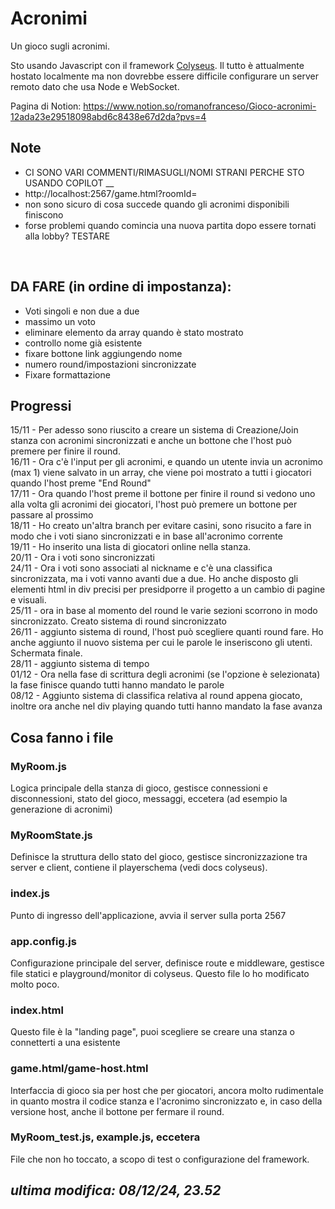 # Acronimi
Un gioco sugli acronimi. 

Sto usando Javascript con il framework [Colyseus](https://colyseus.io/).
Il tutto è attualmente hostato localmente ma non dovrebbe essere difficile configurare un server remoto dato che usa Node e WebSocket.

Pagina di Notion:
https://www.notion.so/romanofranceso/Gioco-acronimi-12ada23e29518098abd6c8438e67d2da?pvs=4

## Note
- CI SONO VARI COMMENTI/RIMASUGLI/NOMI STRANI PERCHE STO USANDO COPILOT __
- http://localhost:2567/game.html?roomId=
- non sono sicuro di cosa succede quando gli acronimi disponibili finiscono
- forse problemi quando comincia una nuova partita dopo essere tornati alla lobby? TESTARE
</br >


## DA FARE (in ordine di impostanza):
- Voti singoli e non due a due
- massimo un voto
- eliminare elemento da array quando è stato mostrato
- controllo nome già esistente
- fixare bottone link aggiungendo nome
- numero round/impostazioni sincronizzate
- Fixare formattazione


## Progressi
15/11 - Per adesso sono riuscito a creare un sistema di Creazione/Join stanza con acronimi sincronizzati e anche un bottone che l'host può premere per finire il round. </br >
16/11 - Ora c'è l'input per gli acronimi, e quando un utente invia un acronimo (max 1) viene salvato in un array, che viene poi mostrato a tutti i giocatori quando l'host preme "End Round" </br >
17/11 - Ora quando l'host preme il bottone per finire il round si vedono uno alla volta gli acronimi dei giocatori, l'host può premere un bottone per passare al prossimo </br >
18/11 - Ho creato un'altra branch per evitare casini, sono risucito a fare in modo che i voti siano sincronizzati e in base all'acronimo corrente </br >
19/11 - Ho inserito una lista di giocatori online nella stanza. </br >
20/11 - Ora i voti sono sincronizzati </br >
24/11 - Ora i voti sono associati al nickname e c'è una classifica sincronizzata, ma i voti vanno avanti due a due. Ho anche disposto gli elementi html in div precisi per presidporre il progetto a un cambio di pagine e visuali. </br >
25/11 - ora in base al momento del round le varie sezioni scorrono in modo sincronizzato. Creato sistema di round sincronizzato </br >
26/11 - aggiunto sistema di round, l'host può scegliere quanti round fare. Ho anche aggiunto il nuovo sistema per cui le parole le inseriscono gli utenti. Schermata finale.</br >
28/11 - aggiunto sistema di tempo</br >
01/12 - Ora nella fase di scrittura degli acronimi (se l'opzione è selezionata) la fase finisce quando tutti hanno mandato le parole </br >
08/12 - Aggiunto sistema di classifica relativa al round appena giocato, inoltre ora anche nel div playing quando tutti hanno mandato la fase avanza </br >


## Cosa fanno i file
### MyRoom.js
Logica principale della stanza di gioco, gestisce connessioni e disconnessioni, stato del gioco, messaggi, eccetera (ad esempio la generazione di acronimi)
### MyRoomState.js
Definisce la struttura dello stato del gioco, gestisce sincronizzazione tra server e client, contiene il playerschema (vedi docs colyseus). 
### index.js
Punto di ingresso dell'applicazione, avvia il server sulla porta 2567
### app.config.js
Configurazione principale del server, definisce route e middleware, gestisce file statici e playground/monitor di colyseus. Questo file lo ho modificato molto poco.
### index.html
Questo file è la "landing page", puoi scegliere se creare una stanza o connetterti a una esistente
### game.html/game-host.html
Interfaccia di gioco sia per host che per giocatori, ancora molto rudimentale in quanto mostra il codice stanza e l'acronimo sincronizzato e, in caso della versione host, anche il bottone per fermare il round. 
### MyRoom_test.js, example.js, eccetera
File che non ho toccato, a scopo di test o configurazione del framework.



## _ultima modifica: 08/12/24, 23.52_
